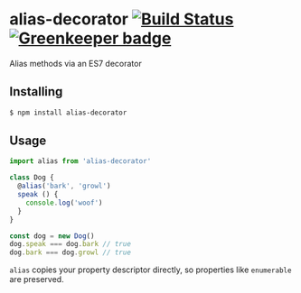 # alias-decorator [![Build Status](https://travis-ci.org/bendrucker/alias-decorator.svg?branch=master)](https://travis-ci.org/bendrucker/alias-decorator) [![Greenkeeper badge](https://badges.greenkeeper.io/bendrucker/alias-decorator.svg)](https://greenkeeper.io/)

Alias methods via an ES7 decorator

## Installing
```sh
$ npm install alias-decorator
```

## Usage
```js
import alias from 'alias-decorator'

class Dog {
  @alias('bark', 'growl')
  speak () {
    console.log('woof')
  }
}

const dog = new Dog()
dog.speak === dog.bark // true
dog.bark === dog.growl // true
```

`alias` copies your property descriptor directly, so properties like `enumerable` are preserved.
